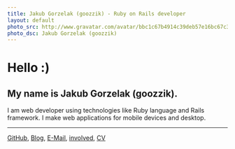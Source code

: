 ```yaml
---
title: Jakub Gorzelak (goozzik) - Ruby on Rails developer
layout: default
photo_src: http://www.gravatar.com/avatar/bbc1c67b4914c39deb57e16bc67c3780.png
photo_dsc: Jakub Gorzelak (goozzik)
---
```


# Hello :)

## My name is Jakub Gorzelak (goozzik).

I am web developer using technologies like Ruby language and Rails framework. I make web applications for mobile devices and desktop.

<hr>

[GitHub](http://github.com/goozzik),
[Blog](http://goozzik.tumblr.com),
[E-Mail](mailto:jakubgorzelak@gmail.com),
[involved](/involved.html),
[CV](/CV-Jakub_Gorzelak.pdf)
